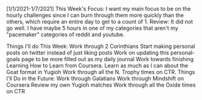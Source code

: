 [1/1/2021-1/7/2021]
This Week's Focus:
I want my main focus to be on the hourly challenges since I can burn through them more quickly than the others, which require an entire day to get to a count of 1.
Review: It did not go well. I have maybe 5 hours in one of my categories that aren't my "pacemaker" categories of reddit and youtube.

Things I'll do This Week:
 Work through 2 Corinthians
 Start making personal posts on twitter instead of just liking posts
 Work on updating this personal-goals page to be more filled out as my daily journal
 Work towards finishing Learning How to Learn from Coursera.
 Learn as much as I can about the Goat format in Yugioh
 Work through all the N. Trophy times on CTR.
Things I'll Do in the Future:
Work through Galatians
Work through Mindshift on Coursera
Review my own Yugioh matches
Work through all the Oxide times on CTR
